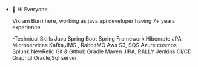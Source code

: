 - 👋 Hi Everyone,

  Vikram Burri here, working as java api developer having 7+ years experience.
  
  -Technical Skills
    Java 
    Spring Boot
    Spring Framework
    Hibenrate
    JPA
    Microservices
    Kafka,JMS , RabbitMQ
    Aws S3, SQS
    Azure cosmos
    Splunk
    NewRelic
    Git & Github
    Gradle 
    Maven
    JIRA, RALLY
    Jenkins CI/CD
    Graphql
    Oracle,Sql server
    


